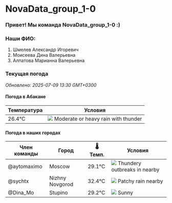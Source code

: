 # NovaData_group_1-0
### Привет! Мы команда NovaData_group_1-0 :)

### Наши ФИО:
1. Шмелев Александр Игоревич
2. Моисеева Дина Валерьевна
3. Алпатова Марианна Валерьевна

### Текущая погода
<!-- WEATHER:START -->
_Обновлено: 2025-07-09 13:30 GMT+0300_

#### Погода в Абакане

| Температура | Условия |
|-------------|----------|
| 26.4°C     | ![](https://cdn.weatherapi.com/weather/64x64/day/389.png) Moderate or heavy rain with thunder |

#### Погода в наших городах

| Член команды  | Город               | 🌡️ Темп.  | Условия          |
|---------------|---------------------|-----------|--------------------|
| @aytomaximo    | Moscow              |   29.1°C | ![](https://cdn.weatherapi.com/weather/64x64/day/200.png) Thundery outbreaks in nearby |
| @sychtx        | Nizhny Novgorod     |   32.4°C | ![](https://cdn.weatherapi.com/weather/64x64/day/176.png) Patchy rain nearby |
| @Dina_Mo       | Stupino             |   29.2°C | ![](https://cdn.weatherapi.com/weather/64x64/day/113.png) Sunny        |

<!-- WEATHER:END -->
